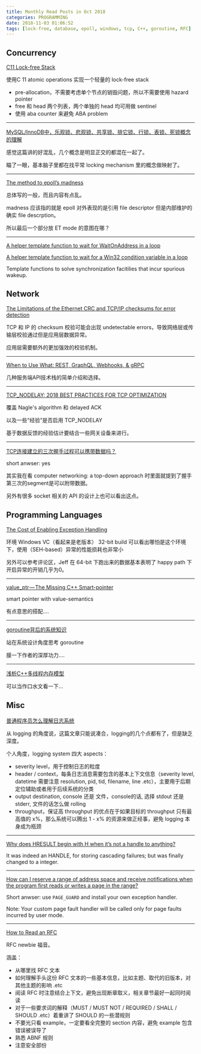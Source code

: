 ```yaml
---
title: Monthly Read Posts in Oct 2018
categories: PROGRAMMING
date: 2018-11-03 01:06:52
tags: [lock-free, database, epoll, windows, tcp, C++, goroutine, RFC]
---
```

## Concurrency

[C11 Lock-free Stack](https://nullprogram.com/blog/2014/09/02/)

使用C 11 atomic operations 实现一个轻量的 lock-free stack
- pre-allocation，不需要考虑单个节点的销毁问题，所以不需要使用 hazard pointer
- free 和 head 两个列表，两个单独的 head 均可用做 sentinel
- 使用 aba counter 来避免 ABA problem

---

[MySQL/InnoDB中，乐观锁、悲观锁、共享锁、排它锁、行锁、表锁、死锁概念的理解](https://www.souyunku.com/2018/07/30/mysql/)

感觉这篇讲的好混乱，几个概念是明显正交的都混在一起了。

瞄了一眼，基本脑子里都在找平常 locking mechanism 里的概念做映射了。

---

[The method to epoll’s madness](https://medium.com/@copyconstruct/the-method-to-epolls-madness-d9d2d6378642)

总体写的一般，而且内容有点乱。

madness 应该指的就是 epoll 对外表现的是引用 file descriptor 但是内部维护的确实 file descrption。
<!-- more -->
所以最后一个部分放 ET mode 的意图在哪？

---

[A helper template function to wait for WaitOnAddress in a loop](https://blogs.msdn.microsoft.com/oldnewthing/20180118-00/?p=97825)

[A helper template function to wait for a Win32 condition variable in a loop](https://blogs.msdn.microsoft.com/oldnewthing/20180119-00/?p=97845)

Template functions to solve synchronization facitilies that incur spurious wakeup.

## Network

[The Limitations of the Ethernet CRC and TCP/IP checksums for error detection](http://noahdavids.org/self_published/CRC_and_checksum.html)

TCP 和 IP 的 checksum 校验可能会出现 undetectable errors，导致网络层或传输层校验通过但是应用层数据异常。

应用层需要额外的更加强效的校验机制。

---

[When to Use What: REST, GraphQL, Webhooks, & gRPC](https://nordicapis.com/when-to-use-what-rest-graphql-webhooks-grpc/)

几种服务端API技术栈的简单介绍和选择。

---

[TCP_NODELAY: 2018 BEST PRACTICES FOR TCP OPTIMIZATION](https://www.extrahop.com/company/blog/2016/tcp-nodelay-nagle-quickack-best-practices/)

覆盖 Nagle's algorithm 和 delayed ACK

以及一些“经验”是否启用 TCP_NODELAY

基于数据反馈的经验估计要结合一些网关设备来进行。

---

[TCP连接建立的三次握手过程可以携带数据吗？](https://0xffffff.org/2015/04/15/36-The-TCP-three-way-handshake-with-data/)

short anwser: yes

其实我在看 computer networking: a top-down approach 时里面就提到了握手第三次的segment是可以附带数据。

另外有很多 socket 相关的 API 的设计上也可以看出这点。

## Programming Languages

[The Cost of Enabling Exception Handling](https://preshing.com/20110807/the-cost-of-enabling-exception-handling/)

环境 Windows VC（看起来是老版本） 32-bit build
可以看出哪怕是这个环境下，使用（SEH-based）异常的性能损耗也非常小

另外可以参考评论区，Jeff 在 64-bit 下跑出来的数据基本表明了 happy path 下开启异常的开销几乎为0。

---

[value_ptr — The Missing C++ Smart-pointer](https://hackernoon.com/value-ptr-the-missing-c-smart-pointer-1f515664153e)

smart pointer with value-semantics

有点意思的搭配....

---

[goroutine背后的系统知识](http://www.sizeofvoid.net/goroutine-under-the-hood/)

站在系统设计角度思考 goroutine

膜一下作者的深厚功力....

---

[浅析C++多线程内存模型](http://www.parallellabs.com/2011/08/27/c-plus-plus-memory-model/)

可以当作口水文看一下...

## Misc

[普通程序员怎么理解日志系统](http://www.algorithmdog.com/loggingsystem)

从 logging 的角度说，这篇文章只能说凑合，logging的几个点都有了，但是缺乏深度。

个人角度，logging system 四大 aspects：
- severity level，用于控制日志的粒度
- header / context，每条日志消息需要包含的基本上下文信息（severity level, datetime 需要注意 resolution, pid, tid, filename, line .etc），主要用于后期定位辅助或者用于后续系统的分类
- output destination, console 还是 文件，console的话, 选择 stdout 还是 stderr, 文件的话怎么做 rolling
- throughput，保证高 throughput 的优点在于如果目标的 throughput 只有最高值的 x%，那么系统可以腾出 1 - x% 的资源来做正经事，避免 logging 本身成为瓶颈

---

[Why does HRESULT begin with H when it’s not a handle to anything?](https://blogs.msdn.microsoft.com/oldnewthing/20180117-00/?p=97815)

It was indeed an HANDLE, for storing cascading failures; but was finally changed to a integer.

---

[How can I reserve a range of address space and receive notifications when the program first reads or writes a page in the range?](https://blogs.msdn.microsoft.com/oldnewthing/20180124-00/?p=97875)

Short anwser: use `PAGE_GUARD` and install your own exception handler.

Note: Your custom page fault handler will be called only for page faults incurred by user mode.

---

[How to Read an RFC](https://www.mnot.net/blog/2018/07/31/read_rfc)

RFC newbie 福音。

涵盖：
- 从哪里找 RFC 文本
- 如何理解手头这份 RFC 文本的一些基本信息，比如主题、取代的旧版本，对其他主题的影响 .etc
- 阅读 RFC 时注意结合上下文，避免出现断章取义，相关章节最好一起同时阅读
- 对于一些要求词的解释（MUST / MUST NOT / REQUIRED / SHALL / SHOULD .etc）着重讲了 SHOULD 的一些潜规则
- 不要光只看 example，一定要看全完整的 section 内容，避免 example 包含错误被误导了
- 熟悉 ABNF 规则
- 注意安全部份
